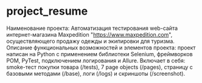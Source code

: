 # project_resume

Наименование проекта: Автоматизация тестирования web-сайта интернет-магазина Maxpedition "https://www.maxpedition.com",
осуществляющего продажу одежды и экипировки для туризма.
Описание функциональных возможностей и элементов проекта:
проект написан на Python с применением библиотеки Selenium, фреймворков POM, PyTest, подключением логирования и Allure.
Включает в себя: smoke-тест покупки товара (/tests), 7 page objects (/pages), страницу с базовыми методами (/base),
логи (/logs) и скриншоты (/screenshot).
